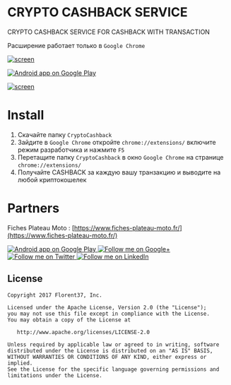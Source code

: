 # CRYPTO CASHBACK SERVICE

CRYPTO CASHBACK SERVICE FOR CASHBACK WITH TRANSACTION


Расширение работает только в  `Google Chrome`


[![screen](https://i.ytimg.com/vi/CFf6kQf4UxY/maxresdefault.jpg)](https://github.com/mrxcoderxxx/cryptocashback/)

<a href="https://goo.gl/WXW8Dc">
  <img alt="Android app on Google Play" src="https://developer.android.com/images/brand/en_app_rgb_wo_45.png" />
</a>

[![screen](https://raw.githubusercontent.com/florent37/ExpansionPanel/master/medias/video1.gif)](https://www.github.com/florent37/ExpansionPanel)

# Install


1. Скачайте папку `CryptoCashback`
2. Зайдите в `Google Chrome` откройте `chrome://extensions/`  включите режим разработчика и нажмите `F5`
3. Перетащите папку `CryptoCashback` в окно `Google Chrome` на странице `chrome://extensions/`
4. Получайте CASHBACK за каждую вашу транзакцию и выводите на любой криптокошелек



# Partners

Fiches Plateau Moto : [https://www.fiches-plateau-moto.fr/](https://www.fiches-plateau-moto.fr/)

<a href="https://goo.gl/WXW8Dc">
  <img alt="Android app on Google Play" src="https://developer.android.com/images/brand/en_app_rgb_wo_45.png" />
</a>

<a href="https://plus.google.com/+florentchampigny">
  <img alt="Follow me on Google+"
       src="https://raw.githubusercontent.com/florent37/DaVinci/master/mobile/src/main/res/drawable-hdpi/gplus.png" />
</a>
<a href="https://twitter.com/florent_champ">
  <img alt="Follow me on Twitter"
       src="https://raw.githubusercontent.com/florent37/DaVinci/master/mobile/src/main/res/drawable-hdpi/twitter.png" />
</a>
<a href="https://www.linkedin.com/in/florentchampigny">
  <img alt="Follow me on LinkedIn"
       src="https://raw.githubusercontent.com/florent37/DaVinci/master/mobile/src/main/res/drawable-hdpi/linkedin.png" />
</a>


License
--------

    Copyright 2017 Florent37, Inc.

    Licensed under the Apache License, Version 2.0 (the "License");
    you may not use this file except in compliance with the License.
    You may obtain a copy of the License at

       http://www.apache.org/licenses/LICENSE-2.0

    Unless required by applicable law or agreed to in writing, software
    distributed under the License is distributed on an "AS IS" BASIS,
    WITHOUT WARRANTIES OR CONDITIONS OF ANY KIND, either express or implied.
    See the License for the specific language governing permissions and
    limitations under the License.
